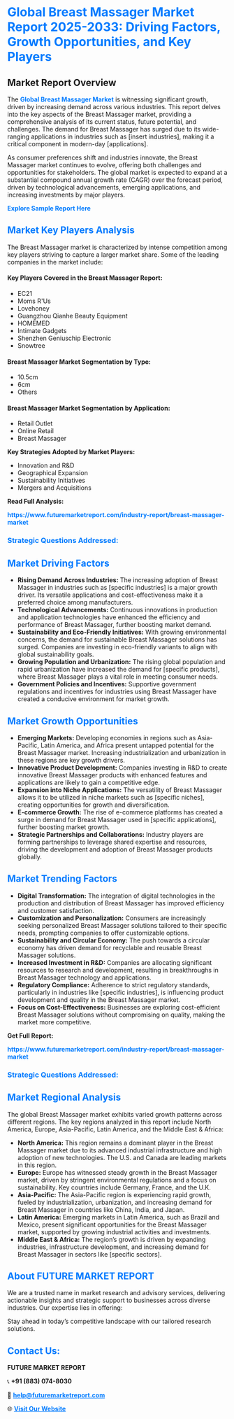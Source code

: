 <h1 style="color: #007BFF;">Global Breast Massager Market Report 2025-2033: Driving Factors, Growth Opportunities, and Key Players</h1>

<section id="overview">
<h2>Market Report Overview</h2>
<p>The <a href="https://www.futuremarketreport.com/industry-report/breast-massager-market" style="color: #007BFF; text-decoration: none;"><strong>Global Breast Massager Market</strong></a> is witnessing significant growth, driven by increasing demand across various industries. This report delves into the key aspects of the Breast Massager market, providing a comprehensive analysis of its current status, future potential, and challenges. The demand for Breast Massager has surged due to its wide-ranging applications in industries such as [insert industries], making it a critical component in modern-day [applications].</p>
<p>As consumer preferences shift and industries innovate, the Breast Massager market continues to evolve, offering both challenges and opportunities for stakeholders. The global market is expected to expand at a substantial compound annual growth rate (CAGR) over the forecast period, driven by technological advancements, emerging applications, and increasing investments by major players.</p>
</section>

<section id="overview">
<p><a href="https://www.futuremarketreport.com/request-sample/reportId=125310" style="color: #007BFF; text-decoration: none;"><strong>Explore Sample Report Here</strong></a></p>
</section>

<section id="key-players">
<h2 style="color: #007BFF;">Market Key Players Analysis</h2>
<p>The Breast Massager market is characterized by intense competition among key players striving to capture a larger market share. Some of the leading companies in the market include:</p>
<h4>Key Players Covered in the Breast Massager Report:</h4>
<ul><li>EC21</li><li>Moms R&#039;Us</li><li>Lovehoney</li><li>Guangzhou Qianhe Beauty Equipment</li><li>HOMEMED</li><li>Intimate Gadgets</li><li>Shenzhen Geniuschip Electronic</li><li>Snowtree</li></ul>
<h4>Breast Massager Market Segmentation by Type:</h4>
<ul><li>10.5cm</li><li>6cm</li><li>Others</li></ul>

<h4>Breast Massager Market Segmentation by Application:</h4>
<ul><li>Retail Outlet</li><li>Online Retail</li><li>Breast Massager</li></ul>
<p><strong>Key Strategies Adopted by Market Players:</strong></p>
<ul>
<li>Innovation and R&D</li>
<li>Geographical Expansion</li>
<li>Sustainability Initiatives</li>
<li>Mergers and Acquisitions</li>
</ul>
</section>

<section>
<p><strong>Read Full Analysis: </strong></p><a href="https://www.futuremarketreport.com/industry-report/breast-massager-market" style="color: #007BFF; text-decoration: none;"><strong>https://www.futuremarketreport.com/industry-report/breast-massager-market</strong></a>
<h3 style="color: #007BFF;">Strategic Questions Addressed:</h3>
</section>

<section id="driving-factors">
<h2 style="color: #007BFF;">Market Driving Factors</h2>
<ul>
<li><strong>Rising Demand Across Industries:</strong> The increasing adoption of Breast Massager in industries such as [specific industries] is a major growth driver. Its versatile applications and cost-effectiveness make it a preferred choice among manufacturers.</li>
<li><strong>Technological Advancements:</strong> Continuous innovations in production and application technologies have enhanced the efficiency and performance of Breast Massager, further boosting market demand.</li>
<li><strong>Sustainability and Eco-Friendly Initiatives:</strong> With growing environmental concerns, the demand for sustainable Breast Massager solutions has surged. Companies are investing in eco-friendly variants to align with global sustainability goals.</li>
<li><strong>Growing Population and Urbanization:</strong> The rising global population and rapid urbanization have increased the demand for [specific products], where Breast Massager plays a vital role in meeting consumer needs.</li>
<li><strong>Government Policies and Incentives:</strong> Supportive government regulations and incentives for industries using Breast Massager have created a conducive environment for market growth.</li>
</ul>
</section>

<section id="growth-opportunities">
<h2 style="color: #007BFF;">Market Growth Opportunities</h2>
<ul>
<li><strong>Emerging Markets:</strong> Developing economies in regions such as Asia-Pacific, Latin America, and Africa present untapped potential for the Breast Massager market. Increasing industrialization and urbanization in these regions are key growth drivers.</li>
<li><strong>Innovative Product Development:</strong> Companies investing in R&D to create innovative Breast Massager products with enhanced features and applications are likely to gain a competitive edge.</li>
<li><strong>Expansion into Niche Applications:</strong> The versatility of Breast Massager allows it to be utilized in niche markets such as [specific niches], creating opportunities for growth and diversification.</li>
<li><strong>E-commerce Growth:</strong> The rise of e-commerce platforms has created a surge in demand for Breast Massager used in [specific applications], further boosting market growth.</li>
<li><strong>Strategic Partnerships and Collaborations:</strong> Industry players are forming partnerships to leverage shared expertise and resources, driving the development and adoption of Breast Massager products globally.</li>
</ul>
</section>

<section id="trending-factors">
<h2 style="color: #007BFF;">Market Trending Factors</h2>
<ul>
<li><strong>Digital Transformation:</strong> The integration of digital technologies in the production and distribution of Breast Massager has improved efficiency and customer satisfaction.</li>
<li><strong>Customization and Personalization:</strong> Consumers are increasingly seeking personalized Breast Massager solutions tailored to their specific needs, prompting companies to offer customizable options.</li>
<li><strong>Sustainability and Circular Economy:</strong> The push towards a circular economy has driven demand for recyclable and reusable Breast Massager solutions.</li>
<li><strong>Increased Investment in R&D:</strong> Companies are allocating significant resources to research and development, resulting in breakthroughs in Breast Massager technology and applications.</li>
<li><strong>Regulatory Compliance:</strong> Adherence to strict regulatory standards, particularly in industries like [specific industries], is influencing product development and quality in the Breast Massager market.</li>
<li><strong>Focus on Cost-Effectiveness:</strong> Businesses are exploring cost-efficient Breast Massager solutions without compromising on quality, making the market more competitive.</li>
</ul>
</section>

<section>
<p><strong>Get Full Report: </strong></p><a href="https://www.futuremarketreport.com/industry-report/breast-massager-market" style="color: #007BFF; text-decoration: none;"><strong>https://www.futuremarketreport.com/industry-report/breast-massager-market</strong></a>
<h3 style="color: #007BFF;">Strategic Questions Addressed:</h3>
</section>


<section id="regional-analysis">
<h2 style="color: #007BFF;">Market Regional Analysis</h2>
<p>The global Breast Massager market exhibits varied growth patterns across different regions. The key regions analyzed in this report include North America, Europe, Asia-Pacific, Latin America, and the Middle East & Africa:</p>
<ul>
<li><strong>North America:</strong> This region remains a dominant player in the Breast Massager market due to its advanced industrial infrastructure and high adoption of new technologies. The U.S. and Canada are leading markets in this region.</li>
<li><strong>Europe:</strong> Europe has witnessed steady growth in the Breast Massager market, driven by stringent environmental regulations and a focus on sustainability. Key countries include Germany, France, and the U.K.</li>
<li><strong>Asia-Pacific:</strong> The Asia-Pacific region is experiencing rapid growth, fueled by industrialization, urbanization, and increasing demand for Breast Massager in countries like China, India, and Japan.</li>
<li><strong>Latin America:</strong> Emerging markets in Latin America, such as Brazil and Mexico, present significant opportunities for the Breast Massager market, supported by growing industrial activities and investments.</li>
<li><strong>Middle East & Africa:</strong> The region’s growth is driven by expanding industries, infrastructure development, and increasing demand for Breast Massager in sectors like [specific sectors].</li>
</ul>
</section>

<footer>
<h2 style="color: #007BFF;">About FUTURE MARKET REPORT</h2>
<p>We are a trusted name in market research and advisory services, delivering actionable insights and strategic support to businesses across diverse industries. Our expertise lies in offering:</p>

<p>Stay ahead in today’s competitive landscape with our tailored research solutions.</p>

<h2 style="color: #007BFF;">Contact Us:</h2>
<p><strong>FUTURE MARKET REPORT</strong></p>
<p>📞 <strong>+91 (883) 074-8030</strong></p>
<p>📧 <strong><a href="mailto:help@futuremarketreport.com" style="color: #007BFF;">help@futuremarketreport.com</a></strong></p>
<p>🌐 <strong><a href="https://www.futuremarketreport.com/" style="color: #007BFF;">Visit Our Website</a></strong></p>
</footer>